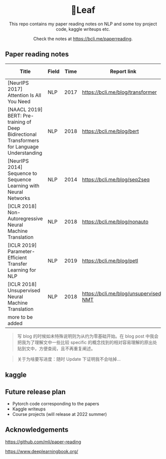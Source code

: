 <h1 align="center">🍃Leaf</h1>
<div align="center">
  This repo contains my paper reading notes on NLP and some toy project code, kaggle writeups etc.
  
  Check the notes at https://bcli.me/paperreading.
</div>

## Paper reading notes

| Title                                                        | Field | Time | Report link                       | Time I started | Status      |
| ------------------------------------------------------------ | ----- | ---- | --------------------------------- | ----------- | ----------- |
| [NeurIPS 2017] Attention Is All You Need                     | NLP   | 2017 | https://bcli.me/blog/transformer | 2021/12/11 | Done |
| [NAACL 2019] BERT: Pre-training of Deep Bidirectional Transformers for Language Understanding | NLP   | 2018 | https://bcli.me/blog/bert         | 2021/12/15 | Done       |
| [NeurIPS 2014] Sequence to Sequence Learning with Neural Networks | NLP   | 2014 | https://bcli.me/blog/seq2seq      | 2022/1/21 | Done  |
| [ICLR 2018] Non-Autoregressive Neural Machine Translation | NLP | 2018 | https://bcli.me/blog/nonauto | 2022/1/24 | 60% |
| [ICLR 2019] Parameter-Efficient Transfer Learning for NLP | NLP | 2019 | https://bcli.me/blog/petl | - | Pending |
| [ICLR 2018] Unsupervised Neural Machine Translation | NLP | 2018 | https://bcli.me/blog/unsupervised-NMT | - | Pending |
| more to be added            |       |      |                                   |                                   |             |

> 写 blog 的时候如未特殊说明则为从约为零基础开始。在 blog post 中我会把我为了理解文中一些比较 specific 的概念找到的相对容易理解的原出处贴到文中，方便查阅，且不再重复阐述。

> 关于为啥要写进度：随时 Update 下证明我不会咕掉...

## kaggle 


## Future release plan
* Pytorch code corresponding to the papers
* Kaggle writeups
* Course projects (will release at 2022 summer)

## Acknowledgements

https://github.com/mli/paper-reading

https://www.deeplearningbook.org/

